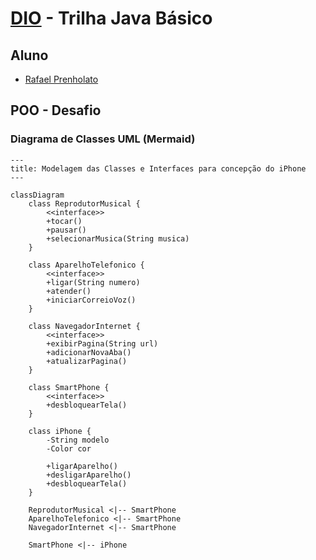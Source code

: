 # [DIO](www.dio.me) - Trilha Java Básico

## Aluno
- [Rafael Prenholato](https://github.com/rprenhol)

## POO - Desafio

### Diagrama de Classes UML (Mermaid)
```mermaid
---
title: Modelagem das Classes e Interfaces para concepção do iPhone
---

classDiagram
    class ReprodutorMusical {
        <<interface>>
        +tocar()
        +pausar()
        +selecionarMusica(String musica)
    }

    class AparelhoTelefonico {
        <<interface>>
        +ligar(String numero)
        +atender()
        +iniciarCorreioVoz()
    }

    class NavegadorInternet {
        <<interface>>
        +exibirPagina(String url)
        +adicionarNovaAba()
        +atualizarPagina()
    }

    class SmartPhone {
        <<interface>>
        +desbloquearTela()
    }

    class iPhone {
        -String modelo
        -Color cor

        +ligarAparelho()
        +desligarAparelho()
        +desbloquearTela()
    }

    ReprodutorMusical <|-- SmartPhone
    AparelhoTelefonico <|-- SmartPhone
    NavegadorInternet <|-- SmartPhone

    SmartPhone <|-- iPhone
```
```` 
